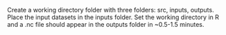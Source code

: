 Create a working directory folder with three folders: src, inputs, outputs. 
Place the input datasets in the inputs folder. 
Set the working directory in R and a .nc file should appear in the outputs folder in ~0.5-1.5 minutes.
